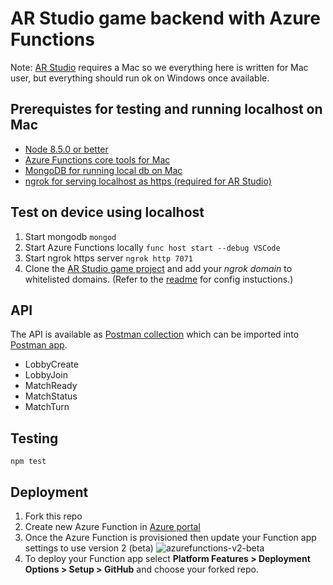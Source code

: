 # AR Studio game backend with Azure Functions

Note: [AR Studio](https://developers.facebook.com/products/ar-studio) requires a Mac so we everything here is written for Mac user, but everything should run ok on Windows once available.

## Prerequistes for testing and running localhost on Mac
- [Node 8.5.0 or better](https://nodejs.org/en/)
- [Azure Functions core tools for Mac](https://docs.microsoft.com/en-us/azure/azure-functions/functions-run-local#brew)
- [MongoDB for running local db on Mac](https://docs.mongodb.com/manual/tutorial/install-mongodb-on-os-x/#install-mongodb-community-edition)
- [ngrok for serving localhost as https (required for AR Studio)](https://ngrok.com/download)

## Test on device using localhost
1. Start mongodb
  `mongod`
2. Start Azure Functions locally
  `func host start --debug VSCode`
3. Start ngrok https server
  `ngrok http 7071`
4. Clone the [AR Studio game project](https://github.com/deadlyfingers/ARStudioGame) and add your *ngrok domain* to whitelisted domains. (Refer to the [readme](https://github.com/deadlyfingers/ARStudioGame/blob/master/README.md) for config instuctions.)

## API
The API is available as [Postman collection](https://github.com/deadlyfingers/ARStudioAzureFunctions/blob/master/postman_collection.json) which can be imported into [Postman app](https://www.getpostman.com/).
- LobbyCreate
- LobbyJoin
- MatchReady
- MatchStatus
- MatchTurn

## Testing
`npm test`

## Deployment
1. Fork this repo
2. Create new Azure Function in [Azure portal](https://portal.azure.com)
3. Once the Azure Function is provisioned then update your Function app settings to use version 2 (beta)
![azurefunctions-v2-beta](https://user-images.githubusercontent.com/1880480/43584718-1b5f9a5a-965b-11e8-8206-2910cefcfc9e.png)
4. To deploy your Function app select
  **Platform Features > Deployment Options > Setup > GitHub**
  and choose your forked repo.